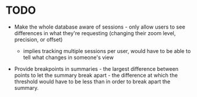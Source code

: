 TODO
====

- Make the whole database aware of sessions - only allow users to see differences
  in what they're requesting (changing their zoom level, precision, or offset)

  - implies tracking multiple sessions per user, would have to be able to tell
    what changes in someone's view

- Provide breakpoints in summaries - the largest difference between points to let
  the summary break apart - the difference at which the threshold would have to
  be less than in order to break apart the summary.
